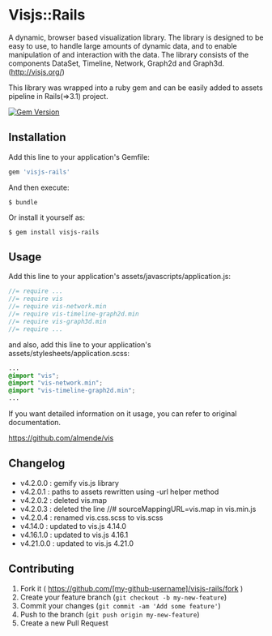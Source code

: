 # Visjs::Rails

A dynamic, browser based visualization library. The library is designed to be easy to use, to handle large amounts of dynamic data, and to enable manipulation of and interaction with the data. The library consists of the components DataSet, Timeline, Network, Graph2d and Graph3d. (http://visjs.org/)

This library was wrapped into a ruby gem and can be easily added to assets pipeline in Rails(=>3.1) project.

[![Gem Version](https://badge.fury.io/rb/visjs-rails.svg)](http://badge.fury.io/rb/visjs-rails)

## Installation

Add this line to your application's Gemfile:

```ruby
gem 'visjs-rails'
```

And then execute:

    $ bundle

Or install it yourself as:

    $ gem install visjs-rails

## Usage

Add this line to your application's assets/javascripts/application.js:

```js
//= require ...
//= require vis
//= require vis-network.min
//= require vis-timeline-graph2d.min
//= require vis-graph3d.min
//= require ...
```

and also, add this line to your application's assets/stylesheets/application.scss:

```css
...
@import "vis";
@import "vis-network.min";
@import "vis-timeline-graph2d.min";
...
```

If you want detailed information on it usage, you can refer to original documentation.

https://github.com/almende/vis

## Changelog

* v4.2.0.0 : gemify vis.js library
* v4.2.0.1 : paths to assets rewritten using -url helper method
* v4.2.0.2 : deleted vis.map
* v4.2.0.3 : deleted the line //# sourceMappingURL=vis.map in vis.min.js
* v4.2.0.4 : renamed vis.css.scss to vis.scss
* v4.14.0 : updated to vis.js 4.14.0
* v4.16.1.0 : updated to vis.js 4.16.1
* v4.21.0.0 : updated to vis.js 4.21.0

## Contributing

1.  Fork it ( https://github.com/[my-github-username]/visjs-rails/fork )
2.  Create your feature branch (`git checkout -b my-new-feature`)
3.  Commit your changes (`git commit -am 'Add some feature'`)
4.  Push to the branch (`git push origin my-new-feature`)
5.  Create a new Pull Request
